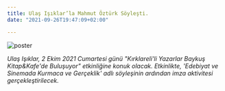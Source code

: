 ```yaml
---
title: Ulaş Işıklar’la Mahmut Öztürk Söyleşti.
date: "2021-09-26T19:47:09+02:00"

---
```

![poster](/images/baykus.jpg)

*Ulaş Işıklar, 2 Ekim 2021 Cumartesi günü "Kırklareli'li Yazarlar Baykuş Kitap&Kafe'de Buluşuyor" etkinliğine konuk olacak. Etkinlikte, 'Edebiyat ve Sinemada Kurmaca ve Gerçeklik' adlı söyleşinin ardından imza aktivitesi gerçekleştirilecek.*


